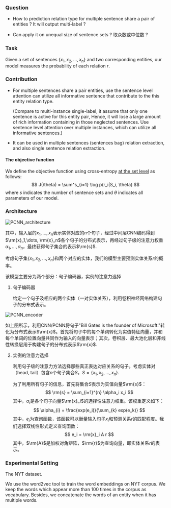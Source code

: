 ### Question

+ How to prediction relation type for multiple sentence share a pair of entities ? It will output multi-label ?

+ Can apply it on unequal size of sentence sets ? 取众数或中位数 ?

  

### Task

Given a set of sentences $\{x_1, x_2, \dots,x_n\}$ and two corresponding entities, our model measures the probability of each relation $r$.



### Contribution

+ For multiple sentences share a pair entities, use the sentence level attention can utilize all informative sentence that contribute to the this entity relation type.

  (Compare to multi-instance single-label, it assume that only one sentence is active for this entity pair, Hence, it will lose a large amount of rich information containing in those neglected sentences. Use sentence level attention over multiple instances, which can utilize all informative sentences.)

+ It can be used in multiple sentences (sentences bag) relation extraction, and also single sentence relation extraction.





#### The objective function

We define the objective function using cross-entropy <u>at the set level</u> as follows:
$$
J(\theta) = \sum^s_{i=1} \log p(r_i|S_i, \theta)
$$
where $s$ indicates the number of sentence sets and $\theta$ indicates all parameters of our model.

### Architecture

![PCNN_architecture](https://github.com/bifeng/nlp_paper_notes/raw/master/image/PCNN_architecture.png)

其中，输入层的$x_1, \dots, x_n$表示实体对应的$n$个句子，经过中间层CNN编码得到$\rm{x}_1,\dots, \rm{x}_n$各个句子的分布式表示，再经过句子级的注意力权重$\alpha_1, \dots, \alpha_n$，最终获得句子集合的表示$\rm{s}$.

考虑句子集$\{x_1,x_2,\dots,x_n\}$和两个对应的实体，我们的模型主要预测实体关系$r$的概率。

该模型主要分为两个部分：句子编码器，实例的注意力选择

1. 句子编码器

   给定一个句子及相应的两个实体（一对实体关系），利用卷积神经网络构建句子的分布式表示。

![PCNN_encoder](https://github.com/bifeng/nlp_paper_notes/raw/master/image/PCNN_encoder.png)

如上图所示，利用CNN/PCNN将句子"Bill Gates is the founder of Microsoft."转化为分布式表示$\rm{x}$。首先将句子中的每个单词转化为实值特征向量，并和每个单词的位置向量共同作为输入的向量表示；其次，卷积层、最大池化层和非线性转换层用于构建句子的分布式表示$\rm{x}$.

2. 实例的注意力选择

   利用句子级的注意力方法选择那些真正表达对应关系的句子。考虑实体对（head, tail）包含$n$个句子集合$S$，$S=\{x_1,x_2, \dots, x_n\}$.

   为了利用所有句子的信息，首先将集合$S$表示为实值向量$\rm{s}​$：
   $$
   \rm{s} = \sum_{i=1}^{n} \alpha_i x_i
   $$
   其中，$\alpha_{i}$是各个句子向量$\rm{x}_i$的选择性注意力权重。该权重定义如下：
   $$
   \alpha_{i} = \frac{exp(e_i)}{\sum_{k} exp(e_k)}
   $$
   其中，$e_i$为查询函数，该函数可以衡量输入句子$x_i$和预测关系$r​$的匹配程度。我们选择双线性形式定义查询函数：
   $$
   e_i = \rm{x}_i A r
   $$
   其中，$\rm{A}$是加权对角矩阵，$\rm{r}$为查询向量，即实体关系$r$的表示。

    

### Experimental Setting

The NYT dataset.

We use the word2vec tool to train the word embeddings on NYT corpus. We keep the words which appear more than 100 times in the corpus as vocabulary. Besides, we concatenate the words of an entity when it has multiple words.





